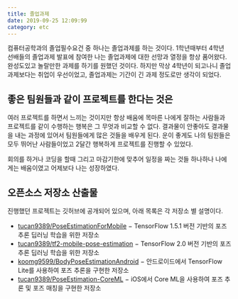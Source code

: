 ```yaml
---
title: 졸업과제
date: 2019-09-25 12:09:99
category: etc
---
```


컴퓨터공학과의 졸업필수요건 중 하나는 졸업과제를 하는 것이다. 1학년때부터 4학년 선배들의 졸업과제 발표에 참여한 나는 졸업과제에 대한 선망과 열정을 항상 품어왔다. 완성도있고 놀랄만한 과제를 하기를 원했던 것이다. 하지만 막상 4학년이 되고나니 졸업과제보다는 취업이 우선이었고, 졸업과제는 기간이 긴 과제 정도로만 생각이 되었다.

## 좋은 팀원들과 같이 프로젝트를 한다는 것은

여러 프로젝트를 하면서 느끼는 것이지만 항상 배움에 목마른 나에게 잘하는 사람들과 프로젝트를 같이 수행하는 행복은 그 무엇과 비교할 수 없다. 결과물이 안좋아도 결과물을 내는 과정에 있어서 팀원들에게 많은 것들을 배우게 된다. 운이 좋게도 나의 팀원들은 모두 뛰어난 사람들이었고 2달간 행복하게 프로젝트를 진행할 수 있었다.

회의를 하거나 코딩을 할때 그리고 마감기한에 맞추어 일정을 짜는 것들 하나하나 나에게는 배움이였고 어제보다 나는 성장하였다.

## 오픈소스 저장소 산출물

진행했던 프로젝트는 깃허브에 공개되어 있으며, 아래 목록은 각 저장소 별 설명이다.

- [tucan9389/PoseEstimationForMobile](http://github.com/tucan9389/PoseEstimationForMobile) − TensorFlow 1.5.1 버전 기반의 포즈 추론 딥러닝 학습을 위한 저장소
- [tucan9389/tf2-mobile-pose-estimation](http://github.com/tucan9389/tf2-mobile-pose-estimation) − TensorFlow 2.0 버전 기반의 포즈 추론 딥러닝 학습을 위한 저장소
- [koomg9599/BodyPoseEstimationAndroid](http://github.com/koomg9599/BodyPoseEstimationAndroid) − 안드로이드에서 TensorFlow Lite를 사용하여 포즈 추론을 구현한 저장소
- [tucan9389/PoseEstimation-CoreML](http://github.com/tucan9389/PoseEstimation-CoreML) − iOS에서 Core ML을 사용하여 포즈 추론 및 포즈 매칭을 구현한 저장소



